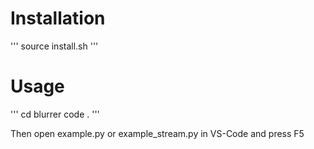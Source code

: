 # Installation

'''
source install.sh
'''

# Usage
'''
cd blurrer
code .
'''

Then open example.py or example_stream.py in VS-Code and press F5